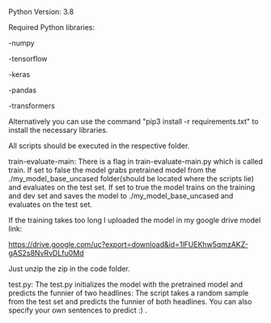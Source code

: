 Python Version: 3.8

Required Python libraries:

-numpy  

-tensorflow 

-keras 

-pandas 

-transformers 

Alternatively you can use the command "pip3 install -r requirements.txt" to install the necessary libraries.

All scripts should be executed in the respective folder.

train-evaluate-main:
There is a flag in train-evaluate-main.py which is called train. If set to false the model grabs pretrained model from
the ./my_model_base_uncased folder(should be located where the scripts lie) and evaluates on the test set. If set to
true the model trains on the training and dev set and saves the model to ./my_model_base_uncased and evaluates on the
test set.

If the training takes too long I uploaded the model in my google drive model link:

https://drive.google.com/uc?export=download&id=1lFUEKhw5qmzAKZ-gAS2s8NvRvDLfu0Md

Just unzip the zip in the code folder.

test.py:
The test.py initializes the model with the pretrained model and predicts the funnier of two headlines:
The script takes a random sample from the test set and predicts the funnier of both headlines. You can also specify your
own sentences to predict :) .